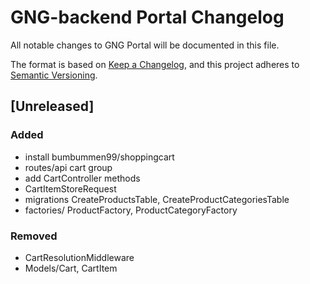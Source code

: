 # GNG-backend Portal Changelog
All notable changes to GNG Portal will be documented in this file.

The format is based on [Keep a Changelog](https://keepachangelog.com/en/1.0.0/),
and this project adheres to [Semantic Versioning](https://semver.org/spec/v2.0.0.html).

## [Unreleased]
### Added
- install bumbummen99/shoppingcart
- routes/api cart group
- add CartController methods
- CartItemStoreRequest
- migrations CreateProductsTable, CreateProductCategoriesTable
- factories/ ProductFactory, ProductCategoryFactory

### Removed
- CartResolutionMiddleware
- Models/Cart, CartItem
